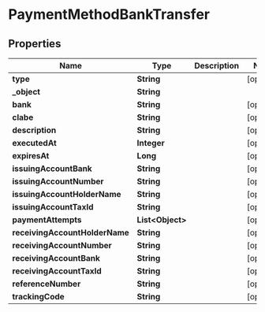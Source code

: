 

# PaymentMethodBankTransfer


## Properties

| Name | Type | Description | Notes |
|------------ | ------------- | ------------- | -------------|
|**type** | **String** |  |  [optional] |
|**_object** | **String** |  |  |
|**bank** | **String** |  |  [optional] |
|**clabe** | **String** |  |  [optional] |
|**description** | **String** |  |  [optional] |
|**executedAt** | **Integer** |  |  [optional] |
|**expiresAt** | **Long** |  |  [optional] |
|**issuingAccountBank** | **String** |  |  [optional] |
|**issuingAccountNumber** | **String** |  |  [optional] |
|**issuingAccountHolderName** | **String** |  |  [optional] |
|**issuingAccountTaxId** | **String** |  |  [optional] |
|**paymentAttempts** | **List&lt;Object&gt;** |  |  [optional] |
|**receivingAccountHolderName** | **String** |  |  [optional] |
|**receivingAccountNumber** | **String** |  |  [optional] |
|**receivingAccountBank** | **String** |  |  [optional] |
|**receivingAccountTaxId** | **String** |  |  [optional] |
|**referenceNumber** | **String** |  |  [optional] |
|**trackingCode** | **String** |  |  [optional] |



